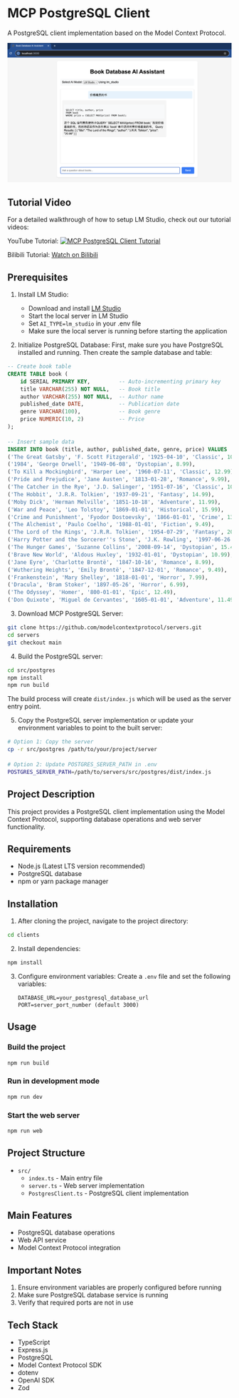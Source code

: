 # MCP PostgreSQL Client

A PostgreSQL client implementation based on the Model Context Protocol.

![alt text](image.png)

## Tutorial Video
For a detailed walkthrough of how to setup LM Studio, check out our tutorial videos:

YouTube Tutorial:
[![MCP PostgreSQL Client Tutorial](https://img.youtube.com/vi/jnIhW7kEb84/0.jpg)](https://www.youtube.com/watch?v=jnIhW7kEb84)

Bilibili Tutorial:
[Watch on Bilibili](https://www.bilibili.com/video/BV1X7kYYZEBi/)

## Prerequisites

1. Install LM Studio:
   - Download and install [LM Studio](https://lmstudio.ai/)
   - Start the local server in LM Studio
   - Set `AI_TYPE=lm_studio` in your .env file
   - Make sure the local server is running before starting the application

2. Initialize PostgreSQL Database:
First, make sure you have PostgreSQL installed and running. Then create the sample database and table:

```sql
-- Create book table
CREATE TABLE book (
    id SERIAL PRIMARY KEY,         -- Auto-incrementing primary key
    title VARCHAR(255) NOT NULL,   -- Book title
    author VARCHAR(255) NOT NULL,  -- Author name
    published_date DATE,           -- Publication date
    genre VARCHAR(100),            -- Book genre
    price NUMERIC(10, 2)           -- Price
);

-- Insert sample data
INSERT INTO book (title, author, published_date, genre, price) VALUES
('The Great Gatsby', 'F. Scott Fitzgerald', '1925-04-10', 'Classic', 10.99),
('1984', 'George Orwell', '1949-06-08', 'Dystopian', 8.99),
('To Kill a Mockingbird', 'Harper Lee', '1960-07-11', 'Classic', 12.99),
('Pride and Prejudice', 'Jane Austen', '1813-01-28', 'Romance', 9.99),
('The Catcher in the Rye', 'J.D. Salinger', '1951-07-16', 'Classic', 10.49),
('The Hobbit', 'J.R.R. Tolkien', '1937-09-21', 'Fantasy', 14.99),
('Moby Dick', 'Herman Melville', '1851-10-18', 'Adventure', 11.99),
('War and Peace', 'Leo Tolstoy', '1869-01-01', 'Historical', 15.99),
('Crime and Punishment', 'Fyodor Dostoevsky', '1866-01-01', 'Crime', 13.49),
('The Alchemist', 'Paulo Coelho', '1988-01-01', 'Fiction', 9.49),
('The Lord of the Rings', 'J.R.R. Tolkien', '1954-07-29', 'Fantasy', 20.99),
('Harry Potter and the Sorcerer''s Stone', 'J.K. Rowling', '1997-06-26', 'Fantasy', 19.99),
('The Hunger Games', 'Suzanne Collins', '2008-09-14', 'Dystopian', 15.49),
('Brave New World', 'Aldous Huxley', '1932-01-01', 'Dystopian', 10.99),
('Jane Eyre', 'Charlotte Brontë', '1847-10-16', 'Romance', 8.99),
('Wuthering Heights', 'Emily Brontë', '1847-12-01', 'Romance', 9.49),
('Frankenstein', 'Mary Shelley', '1818-01-01', 'Horror', 7.99),
('Dracula', 'Bram Stoker', '1897-05-26', 'Horror', 6.99),
('The Odyssey', 'Homer', '800-01-01', 'Epic', 12.49),
('Don Quixote', 'Miguel de Cervantes', '1605-01-01', 'Adventure', 11.49);
```

3. Download MCP PostgreSQL Server:
```bash
git clone https://github.com/modelcontextprotocol/servers.git
cd servers
git checkout main
```

4. Build the PostgreSQL server:
```bash
cd src/postgres
npm install
npm run build
```
The build process will create `dist/index.js` which will be used as the server entry point.

5. Copy the PostgreSQL server implementation or update your environment variables to point to the built server:
```bash
# Option 1: Copy the server
cp -r src/postgres /path/to/your/project/server

# Option 2: Update POSTGRES_SERVER_PATH in .env
POSTGRES_SERVER_PATH=/path/to/servers/src/postgres/dist/index.js
```

## Project Description

This project provides a PostgreSQL client implementation using the Model Context Protocol, supporting database operations and web server functionality.

## Requirements

- Node.js (Latest LTS version recommended)
- PostgreSQL database
- npm or yarn package manager

## Installation

1. After cloning the project, navigate to the project directory:
```bash
cd clients
```

2. Install dependencies:
```bash
npm install
```

3. Configure environment variables:
   Create a `.env` file and set the following variables:
   ```
   DATABASE_URL=your_postgresql_database_url
   PORT=server_port_number (default 3000)
   ```

## Usage

### Build the project
```bash
npm run build
```

### Run in development mode
```bash
npm run dev
```

### Start the web server
```bash
npm run web
```

## Project Structure

- `src/`
  - `index.ts` - Main entry file
  - `server.ts` - Web server implementation
  - `PostgresClient.ts` - PostgreSQL client implementation

## Main Features

- PostgreSQL database operations
- Web API service
- Model Context Protocol integration

## Important Notes

1. Ensure environment variables are properly configured before running
2. Make sure PostgreSQL database service is running
3. Verify that required ports are not in use

## Tech Stack

- TypeScript
- Express.js
- PostgreSQL
- Model Context Protocol SDK
- dotenv
- OpenAI SDK
- Zod
